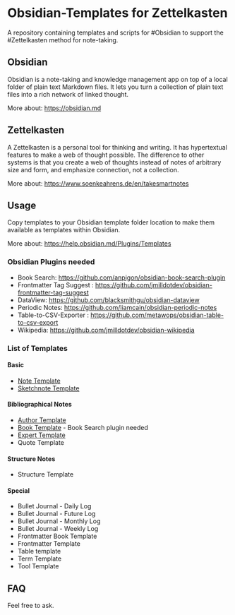# Obsidian-Templates for Zettelkasten
A repository containing templates and scripts for #Obsidian to support the #Zettelkasten method for note-taking.

## Obsidian
Obsidian is a note-taking and knowledge management app on top of a local folder of plain text Markdown files. It lets you turn a collection of plain text files into a rich network of linked thought.

More about: https://obsidian.md

## Zettelkasten
A Zettelkasten is a personal tool for thinking and writing. It has hypertextual features to make a web of thought possible. The difference to other systems is that you create a web of thoughts instead of notes of arbitrary size and form, and emphasize connection, not a collection.

More about: https://www.soenkeahrens.de/en/takesmartnotes

## Usage
Copy templates to your Obsidian template folder location to make them available as templates within Obsidian.

More about: https://help.obsidian.md/Plugins/Templates

### Obsidian Plugins needed
- Book Search: https://github.com/anpigon/obsidian-book-search-plugin
- Frontmatter Tag Suggest : https://github.com/jmilldotdev/obsidian-frontmatter-tag-suggest
- DataView: https://github.com/blacksmithgu/obsidian-dataview
- Periodic Notes: https://github.com/liamcain/obsidian-periodic-notes
- Table-to-CSV-Exporter : https://github.com/metawops/obsidian-table-to-csv-export
- Wikipedia: https://github.com/jmilldotdev/obsidian-wikipedia

### List of Templates

#### Basic
- [Note Template](https://github.com/groepl/Obsidian-Templates/blob/main/_Note%20Template.md)
- [Sketchnote Template](https://github.com/groepl/Obsidian-Templates/blob/main/_Sketchnote%20Template.md)

#### Bibliographical Notes
- [Author Template](https://github.com/groepl/Obsidian-Templates/blob/main/Author%20Template.md)
- [Book Template](https://github.com/groepl/Obsidian-Templates/blob/main/Book%20Template.md) - Book Search plugin needed
- [Expert Template](https://github.com/groepl/Obsidian-Templates/blob/main/Expert%20Template.md)
- Quote Template

#### Structure Notes
- Structure Template

#### Special
- Bullet Journal - Daily Log
- Bullet Journal - Future Log
- Bullet Journal - Monthly Log
- Bullet Journal - Weekly Log
- Frontmatter Book Template
- Frontmatter Template
- Table template
- Term Template
- Tool Template

## FAQ
Feel free to ask.
